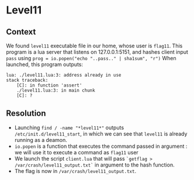 # Level11

## Context
We found `level11` executable file in our home, whose user is ```flag11```.
This program is a lua server that listens on 127.0.0.1:5151, and hashes client input ```pass``` using ```prog = io.popen("echo "..pass.." | sha1sum", "r")```
When launched, this program outputs:
```
lua: ./level11.lua:3: address already in use
stack traceback:
	[C]: in function 'assert'
	./level11.lua:3: in main chunk
	[C]: ?
```

## Resolution
 * Launching ```find / -name "*level11*"``` outputs ```/etc/init.d/level11_start```, in which we can see that ```level11``` is already running as a deamon. 
 * ```io.popen``` is a function that executes the command passed in argument : we will use it to execute a command as ```flag11``` user
 * We launch the script ```client.lua``` that will pass ``` `getflag > /var/crash/level11_output.txt` ``` in argument to the hash function.
 * The flag is now in ```/var/crash/level11_output.txt```.